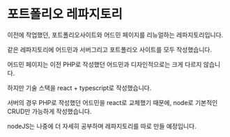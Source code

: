 # 포트폴리오 레파지토리

이전에 작업했던, 포트폴리오사이트와 어드민 페이지를 리뉴얼하는 레파지토리입니다.

같은 레파지토리에 어드민과 서버그리고 포트폴리오 사이트를 모두 작성했습니다.

어드민 페이지는 이전 PHP로 작성했던 어드민과 디자인적으로는 크게 다르지 않습니다.

하지만 기술 스택을 react + typescript로 작성했습니다.

서버의 경우 PHP로 작성했던 어드민을 react로 교체했기 때문에, node로 기본적인 CRUD만 가능하게 작성했습니다.

nodeJS는 나중에 더 자세히 공부하며 레파지토리를 따로 만들 예정입니다.
